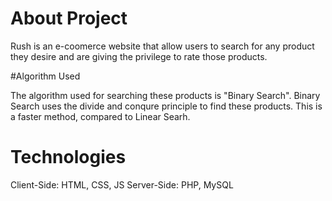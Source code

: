 # About Project

Rush is an e-coomerce website that allow users to search for any product they desire and are giving the privilege to rate those products.

#Algorithm Used

The algorithm used for searching these products is "Binary Search". Binary Search uses the divide and conqure principle to find these products. This is a
faster method, compared to Linear Searh.

# Technologies

Client-Side: HTML, CSS, JS
Server-Side: PHP, MySQL
